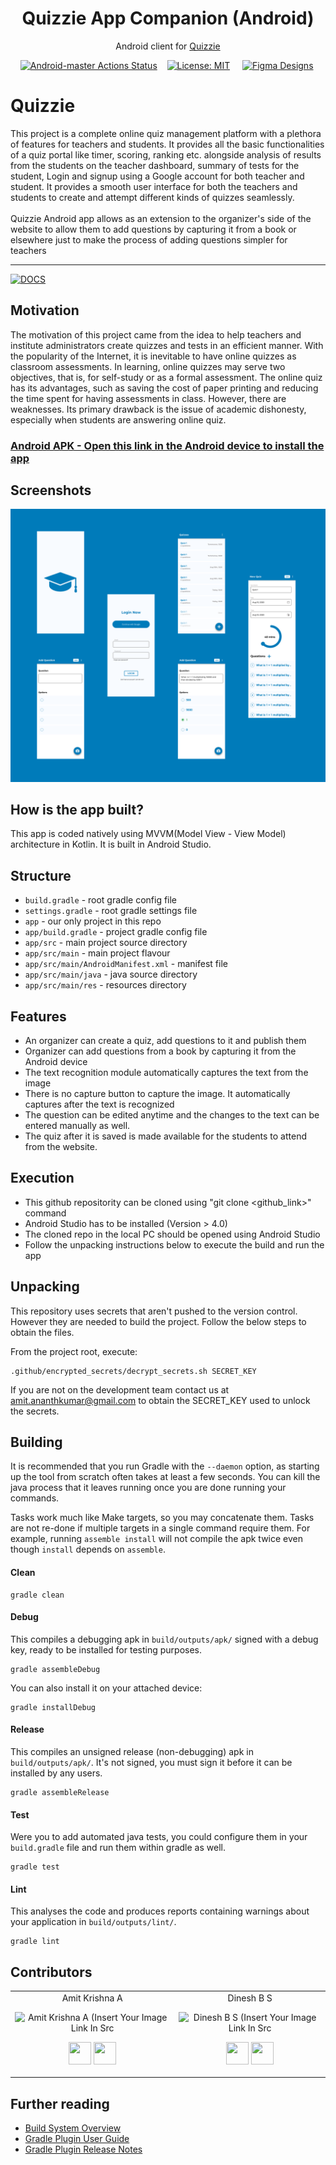 <h1 align="center"> Quizzie App Companion (Android)</h1>

<p align="center"> 
	Android client for <a href="https://github.com/Quizzie-SE">Quizzie</a>
</p>

&nbsp;&nbsp;&nbsp; [![Android-master Actions Status](https://github.com/Quizzie-SE/Quizzie-Android-Companion/actions/workflows/build.yml/badge.svg?branch=main)](https://github.com/Quizzie-SE/Quizzie-Android-Companion/actions) &nbsp;&nbsp;&nbsp;[![License: MIT](https://img.shields.io/badge/License-MIT-green.svg)](https://github.com/ACM-VIT/ACM-internals-Android/blob/main/LICENSE) &nbsp;&nbsp;&nbsp; [![Figma Designs](https://img.shields.io/badge/Design-Figma-important)](https://www.figma.com/file/DVmaGUkqTTvJ2VQEaDfJGK/Quizzie-Android?node-id=0%3A1)

# Quizzie

This project is a complete online quiz management platform with a plethora of features for teachers and students. It provides all the basic functionalities of a quiz portal like timer, scoring, ranking etc. alongside analysis of results from the students on the teacher dashboard, summary of tests for the student, Login and signup using a Google account for both teacher and student. It provides a smooth user interface for both the teachers and students to create and attempt different kinds of quizzes seamlessly. 
<br><br>
Quizzie Android app allows as an extension to the organizer's side of the website to allow them to add questions by capturing it from a book or elsewhere just to make the process of adding questions simpler for teachers

---
[![DOCS](https://img.shields.io/badge/Documentation-see%20docs-green?style=flat-square&logo=appveyor)](https://documenter.getpostman.com/view/10968840/SzzoZF12)


## Motivation
  The motivation of this project came from the idea to help teachers and institute administrators create quizzes and tests in an efficient manner. With the popularity of the Internet, it is inevitable to have online quizzes as classroom assessments. In learning, online quizzes may serve two objectives, that is, for self-study or as a formal assessment. The online quiz has its advantages, such as saving the cost of paper printing and reducing the time spent for having assessments in class. However, there are weaknesses. Its primary drawback is the issue of academic dishonesty, especially when students are answering online quiz.


### [Android APK - Open this link in the Android device to install the app](https://drive.google.com/file/d/1xkUSU42fkIFWYrAX0bFsM6yKXx7bJ1--/view?usp=sharing)


## Screenshots
![Quizzie Screenshots](screenshots/quizzie_app.png)

## How is the app built?
This app is coded natively using MVVM(Model View - View Model) architecture in Kotlin. It is built in Android Studio.

## Structure

* `build.gradle` - root gradle config file
* `settings.gradle` - root gradle settings file
* `app` - our only project in this repo
* `app/build.gradle` - project gradle config file
* `app/src` - main project source directory
* `app/src/main` - main project flavour
* `app/src/main/AndroidManifest.xml` - manifest file
* `app/src/main/java` - java source directory
* `app/src/main/res` - resources directory

## Features

* An organizer can create a quiz, add questions to it and publish them
* Organizer can add questions from a book by capturing it from the Android device
* The text recognition module automatically captures the text from the image
* There is no capture button to capture the image. It automatically captures after the text is recognized
* The question can be edited anytime and the changes to the text can be entered manually as well.
* The quiz after it is saved is made available for the students to attend from the website.

## Execution

* This github repositority can be cloned using "git clone <github_link>" command
* Android Studio has to be installed (Version > 4.0)
* The cloned repo in the local PC should be opened using Android Studio
* Follow the unpacking instructions below to execute the build and run the app

## Unpacking

This repository uses secrets that aren't pushed to the version control. However they are needed to build the project. Follow the below steps to obtain the files.

From the project root, execute:

```
.github/encrypted_secrets/decrypt_secrets.sh SECRET_KEY
```

If you are not on the development team contact us at amit.ananthkumar@gmail.com to obtain the SECRET_KEY used to unlock the secrets.

## Building

It is recommended that you run Gradle with the `--daemon` option, as starting
up the tool from scratch often takes at least a few seconds. You can kill the
java process that it leaves running once you are done running your commands.

Tasks work much like Make targets, so you may concatenate them. Tasks are not
re-done if multiple targets in a single command require them. For example,
running `assemble install` will not compile the apk twice even though
`install` depends on `assemble`.

#### Clean

	gradle clean

#### Debug

This compiles a debugging apk in `build/outputs/apk/` signed with a debug key,
ready to be installed for testing purposes.

	gradle assembleDebug

You can also install it on your attached device:

	gradle installDebug

#### Release

This compiles an unsigned release (non-debugging) apk in `build/outputs/apk/`.
It's not signed, you must sign it before it can be installed by any users.

	gradle assembleRelease

#### Test

Were you to add automated java tests, you could configure them in your
`build.gradle` file and run them within gradle as well.

	gradle test

#### Lint

This analyses the code and produces reports containing warnings about your
application in `build/outputs/lint/`.

	gradle lint

## Contributors
<table>
<tr align="center">

<td>
Amit Krishna A
<p align="center">
<img src = "https://i.ibb.co/DwLYR0X/amit.png" width="150" height="150" alt="Amit Krishna A (Insert Your Image Link In Src">
</p>
<p align="center">
<a href = "https://github.com/akri16"><img src = "http://www.iconninja.com/files/241/825/211/round-collaboration-social-github-code-circle-network-icon.svg" width="36" height = "36"/></a>
<a href = "https://www.linkedin.com/in/akri16/">
<img src = "http://www.iconninja.com/files/863/607/751/network-linkedin-social-connection-circular-circle-media-icon.svg" width="36" height="36"/>
</a>
</p>
</td>

<td>
Dinesh B S
<p align="center">
<img src = "https://i.ibb.co/kxLPy5G/dinesh-pic.jpg" width="150" height="150" alt="Dinesh B S (Insert Your Image Link In Src">
</p>
<p align="center">
<a href = "https://github.com/DineshBS44"><img src = "http://www.iconninja.com/files/241/825/211/round-collaboration-social-github-code-circle-network-icon.svg" width="36" height = "36"/></a>
<a href = "https://www.linkedin.com/in/dinesh-b-s-197983192/">
<img src = "http://www.iconninja.com/files/863/607/751/network-linkedin-social-connection-circular-circle-media-icon.svg" width="36" height="36"/>
</a>
</p>
</td>

</tr>
  </table>


## Further reading

* [Build System Overview](https://developer.android.com/sdk/installing/studio-build.html)
* [Gradle Plugin User Guide](http://tools.android.com/tech-docs/new-build-system/user-guide)
* [Gradle Plugin Release Notes](http://tools.android.com/tech-docs/new-build-system)

